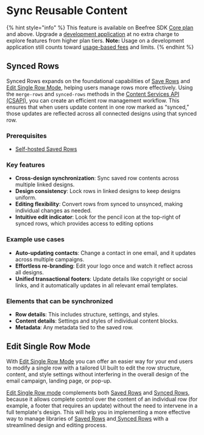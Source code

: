 # Sync Reusable Content

{% hint style="info" %}
This feature is available on Beefree SDK [Core plan](https://dam.beefree.io/pluginpricing) and above. Upgrade a [development application](../../../getting-started/readme/development-applications.md) at no extra charge to explore features from higher plan tiers. **Note:** Usage on a development application still counts toward [usage-based fees](https://devportal.beefree.io/hc/en-us/articles/4403095825042-Usage-based-fees) and limits.
{% endhint %}

## Synced Rows <a href="#overview" id="overview"></a>

Synced Rows expands on the foundational capabilities of [Save Rows](../create/save/) and [Edit Single Row Mode](./#edit-single-row-mode), helping users manage rows more effectively. Using the `merge-rows` and `synced-rows` methods in the [Content Services API (CSAPI)](../../api-endpoints.md), you can create an efficient row management workflow. This ensures that when users update content in one row marked as “synced,” those updates are reflected across all connected designs using that synced row.

### Prerequisites

* [Self-hosted Saved Rows](../../storage/self-hosted-saved-rows.md)

### Key features

* **Cross-design synchronization**: Sync saved row contents across multiple linked designs.
* **Design consistency**: Lock rows in linked designs to keep designs uniform.
* **Editing flexibility**: Convert rows from synced to unsynced, making individual changes as needed.
* **Intuitive edit indicator**: Look for the pencil icon at the top-right of synced rows, which provides access to editing options

### Example use cases

* **Auto-updating contacts**: Change a contact in one email, and it updates across multiple campaigns.
* **Effortless re-branding**: Edit your logo once and watch it reflect across all designs.
* **Unified transactional footers**: Update details like copyright or social links, and it automatically updates in all relevant email templates.

### Elements that can be synchronized

* **Row details**: This includes structure, settings, and styles.
* **Content details**: Settings and styles of individual content blocks.
* **Metadata**: Any metadata tied to the saved row.

## Edit Single Row Mode

With [Edit Single Row Mode](initialize-edit-single-row-mode.md) you can offer an easier way for your end users to modify a single row with a tailored UI built to edit the row structure, content, and style settings without interfering in the overall design of the email campaign, landing page, or pop-up.

[Edit Single Row mode](initialize-edit-single-row-mode.md) complements both [Saved Rows](../create/save/) and [Synced Rows](./), because it allows complete control over the content of an individual row (for example, a footer that requires an update) without the need to intervene in a full template's design. This will help you in implementing a more effective way to manage libraries of [Saved Rows](../create/save/) and[ Synced Rows](./) with a streamlined design and editing process.
